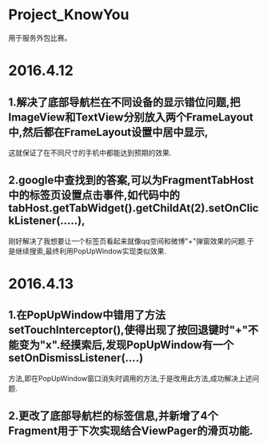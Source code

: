 # Project_KnowYou
用于服务外包比赛。
# 2016.4.12
## 1.解决了底部导航栏在不同设备的显示错位问题,把ImageView和TextView分别放入两个FrameLayout中,然后都在FrameLayout设置中居中显示,
这就保证了在不同尺寸的手机中都能达到预期的效果.
## 2.google中查找到的答案,可以为FragmentTabHost中的标签页设置点击事件,如代码中的tabHost.getTabWidget().getChildAt(2).setOnClickListener(.....),
刚好解决了我想要让一个标签页看起来就像qq空间和微博"+"弹窗效果的问题.于是继续搜索,最终利用PopUpWindow实现类似效果.
# 2016.4.13
## 1.在PopUpWindow中错用了方法setTouchInterceptor(),使得出现了按回退键时"+"不能变为"x".经摸索后,发现PopUpWindow有一个setOnDismissListener(....)
方法,即在PopUpWindow窗口消失时调用的方法,于是改用此方法,成功解决上述问题.
## 2.更改了底部导航栏的标签信息,并新增了4个Fragment用于下次实现结合ViewPager的滑页功能.

